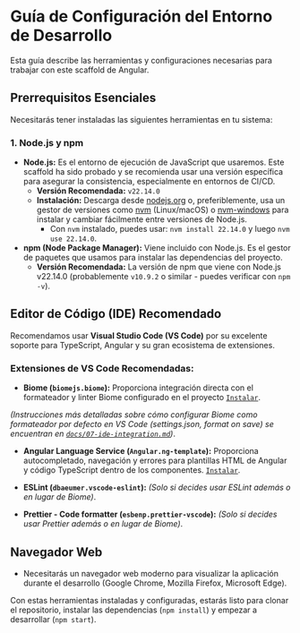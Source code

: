 # Guía de Configuración del Entorno de Desarrollo

Esta guía describe las herramientas y configuraciones necesarias para trabajar con este scaffold de Angular.

## Prerrequisitos Esenciales

Necesitarás tener instaladas las siguientes herramientas en tu sistema:

### 1. Node.js y npm

* **Node.js:** Es el entorno de ejecución de JavaScript que usaremos. Este scaffold ha sido probado y se recomienda usar una versión específica para asegurar la consistencia, especialmente en entornos de CI/CD.
    * **Versión Recomendada:** `v22.14.0`
    * **Instalación:** Descarga desde [nodejs.org](https://nodejs.org/) o, preferiblemente, usa un gestor de versiones como [nvm](https://github.com/nvm-sh/nvm) (Linux/macOS) o [nvm-windows](https://github.com/coreybutler/nvm-windows) para instalar y cambiar fácilmente entre versiones de Node.js.
        * Con `nvm` instalado, puedes usar: `nvm install 22.14.0` y luego `nvm use 22.14.0`.
* **npm (Node Package Manager):** Viene incluido con Node.js. Es el gestor de paquetes que usamos para instalar las dependencias del proyecto.
    * **Versión Recomendada:** La versión de npm que viene con Node.js v22.14.0 (probablemente `v10.9.2` o similar - puedes verificar con `npm -v`).


## Editor de Código (IDE) Recomendado

Recomendamos usar **Visual Studio Code (VS Code)** por su excelente soporte para TypeScript, Angular y su gran ecosistema de extensiones.

### Extensiones de VS Code Recomendadas:

* **Biome (`biomejs.biome`):** Proporciona integración directa con el formateador y linter Biome configurado en el proyecto [`Instalar`](https://marketplace.visualstudio.com/items?itemName=biomejs.biome). 

*(Instrucciones más detalladas sobre cómo configurar Biome como formateador por defecto en VS Code (settings.json, format on save) se encuentran en [`docs/07-ide-integration.md`](./07-ide-integration.md))*.
* **Angular Language Service (`Angular.ng-template`):** Proporciona autocompletado, navegación y errores para plantillas HTML de Angular y código TypeScript dentro de los componentes. [`Instalar`](https://marketplace.visualstudio.com/items?itemName=Angular.ng-template).

* **ESLint (`dbaeumer.vscode-eslint`):** *(Solo si decides usar ESLint además o en lugar de Biome)*.
* **Prettier - Code formatter (`esbenp.prettier-vscode`):** *(Solo si decides usar Prettier además o en lugar de Biome)*.


## Navegador Web

* Necesitarás un navegador web moderno para visualizar la aplicación durante el desarrollo (Google Chrome, Mozilla Firefox, Microsoft Edge).


Con estas herramientas instaladas y configuradas, estarás listo para clonar el repositorio, instalar las dependencias (`npm install`) y empezar a desarrollar (`npm start`).